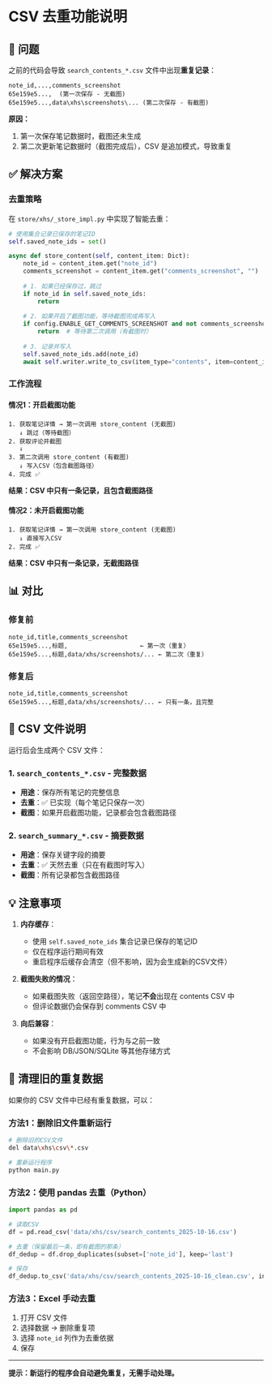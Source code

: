 # CSV 去重功能说明

## 🎯 问题

之前的代码会导致 `search_contents_*.csv` 文件中出现**重复记录**：

```csv
note_id,...,comments_screenshot
65e159e5...,  (第一次保存 - 无截图)
65e159e5...,data\xhs\screenshots\... (第二次保存 - 有截图)
```

**原因：**
1. 第一次保存笔记数据时，截图还未生成
2. 第二次更新笔记数据时（截图完成后），CSV 是追加模式，导致重复

## ✅ 解决方案

### 去重策略

在 `store/xhs/_store_impl.py` 中实现了智能去重：

```python
# 使用集合记录已保存的笔记ID
self.saved_note_ids = set()

async def store_content(self, content_item: Dict):
    note_id = content_item.get("note_id")
    comments_screenshot = content_item.get("comments_screenshot", "")
    
    # 1. 如果已经保存过，跳过
    if note_id in self.saved_note_ids:
        return
    
    # 2. 如果开启了截图功能，等待截图完成再写入
    if config.ENABLE_GET_COMMENTS_SCREENSHOT and not comments_screenshot:
        return  # 等待第二次调用（有截图时）
    
    # 3. 记录并写入
    self.saved_note_ids.add(note_id)
    await self.writer.write_to_csv(item_type="contents", item=content_item)
```

### 工作流程

#### 情况1：开启截图功能

```
1. 获取笔记详情 → 第一次调用 store_content (无截图)
   ↓ 跳过（等待截图）
2. 获取评论并截图
   ↓
3. 第二次调用 store_content (有截图)
   ↓ 写入CSV（包含截图路径）
4. 完成 ✅
```

**结果：CSV 中只有一条记录，且包含截图路径**

#### 情况2：未开启截图功能

```
1. 获取笔记详情 → 第一次调用 store_content (无截图)
   ↓ 直接写入CSV
2. 完成 ✅
```

**结果：CSV 中只有一条记录，无截图路径**

## 📊 对比

### 修复前

```csv
note_id,title,comments_screenshot
65e159e5...,标题,                    ← 第一次（重复）
65e159e5...,标题,data/xhs/screenshots/... ← 第二次（重复）
```

### 修复后

```csv
note_id,title,comments_screenshot
65e159e5...,标题,data/xhs/screenshots/... ← 只有一条，且完整
```

## 🎨 CSV 文件说明

运行后会生成两个 CSV 文件：

### 1. `search_contents_*.csv` - 完整数据
- **用途**：保存所有笔记的完整信息
- **去重**：✅ 已实现（每个笔记只保存一次）
- **截图**：如果开启截图功能，记录都会包含截图路径

### 2. `search_summary_*.csv` - 摘要数据
- **用途**：保存关键字段的摘要
- **去重**：✅ 天然去重（只在有截图时写入）
- **截图**：所有记录都包含截图路径

## 💡 注意事项

1. **内存缓存**：
   - 使用 `self.saved_note_ids` 集合记录已保存的笔记ID
   - 仅在程序运行期间有效
   - 重启程序后缓存会清空（但不影响，因为会生成新的CSV文件）

2. **截图失败的情况**：
   - 如果截图失败（返回空路径），笔记**不会**出现在 contents CSV 中
   - 但评论数据仍会保存到 comments CSV 中

3. **向后兼容**：
   - 如果没有开启截图功能，行为与之前一致
   - 不会影响 DB/JSON/SQLite 等其他存储方式

## 🔧 清理旧的重复数据

如果你的 CSV 文件中已经有重复数据，可以：

### 方法1：删除旧文件重新运行
```bash
# 删除旧的CSV文件
del data\xhs\csv\*.csv

# 重新运行程序
python main.py
```

### 方法2：使用 pandas 去重（Python）
```python
import pandas as pd

# 读取CSV
df = pd.read_csv('data/xhs/csv/search_contents_2025-10-16.csv')

# 去重（保留最后一条，即有截图的那条）
df_dedup = df.drop_duplicates(subset=['note_id'], keep='last')

# 保存
df_dedup.to_csv('data/xhs/csv/search_contents_2025-10-16_clean.csv', index=False)
```

### 方法3：Excel 手动去重
1. 打开 CSV 文件
2. 选择数据 → 删除重复项
3. 选择 `note_id` 列作为去重依据
4. 保存

---

**提示：新运行的程序会自动避免重复，无需手动处理。**

